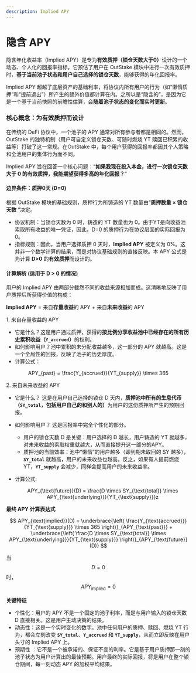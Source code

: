 ```yaml
---
description: Implied APY
---
```


# 隐含 APY

隐含年化收益率（Implied APY）是专为**有效质押（锁仓天数大于0）**&#x8BBE;计的一个动态、个人化的回报率指标。它预估了用户在 OutStake 模块中进行一次有效质押时，**基于当前池子状态和用户自己选择的锁仓天数**，能够获得的年化回报率。

Implied APY 超越了底层资产的基础利率，将协议内所有用户的行为（如“懒惰质押”和“提前退出”）所产生的额外价值都计算在内。之所以是“隐含的”，是因为它是一个基于当前快照的前瞻性估算，会**随着池子状态的变化而实时更新**。

### **核心概念：为有效质押而设计**

在传统的 DeFi 协议中，一个池子的 APY 通常对所有参与者都是相同的。然而，OutStake 的独特机制（用户可自定义锁仓天数、可随时燃烧 YT 赎回已积累的收益等）打破了这一常规。在OutStake 中，每个用户获得的回报率都因其个人策略和全池用户的集体行为而不同。

Implied APY 旨在回答一个核心问题：“**如果我现在投入本金，进行一次锁仓天数大于 0 的有效质押，我能期望获得多高的年化回报？**”

#### **边界条件：质押0天 (D=0)**

根据 OutStake 模块的基础规则，质押行为所铸造的 YT 数量由“**质押数量 × 锁仓天数** ”决定。

* 协议机制：当锁仓天数为 0 时，铸造的 YT 数量也为 0。由于YT是向收益池索取所有收益的唯一凭证，因此，D=0 的质押行为在协议层面的实际回报为 0。
* 指标规则：因此，当用户选择质押 0 天时，**Implied APY** 被定义为 0%。这并非一个数学计算的结果，而是对协议基础规则的直接反映。本 APY 公式是为计算 **D>0** 的**有效质押**而设计的。

#### **计算解析 (适用于 D > 0 的情况)**

用户的 Implied APY 由两部分截然不同的收益来源相加而成。这清晰地反映了用户质押后所获得价值的构成：

**Implied APY** = 来自**存量收益**的 APY + 来自**未来收益**的 APY

1\. 来自存量收益的 APY

* 它是什么？这是用户通过质押，获得的**按比例分享收益池中已经存在的所有历史累积收益（`Y_accrued`）**&#x7684;权利。
* 如何影响用户？池中累积的未分配收益越多，这一部分的 APY 就越高。这是一个全局性的回报，反映了池子的历史厚度。
* 计算公式：

<p align="center"><span class="math">APY_{past} = \frac{Y_{accrued}}{YT_{supply}} \times 365</span></p>

2\. 来自未来收益的 APY

* 它是什么？ 这是在用户自己选择的锁仓 D 天内，**质押池中所有的生息代币（`SY_total`，包括用户自己的和别人的）**&#x4E3A;用户的这份质押所产生的预期回报。
* 如何影响用户？ 这是回报率中完全个性化的部分。
  * 用户的锁仓天数 D 是关键：用户选择的 D 越长，用户铸造的 YT 就越多，对未来收益的索取权重就越大，从而直接提升这一部分的APY。
  * 质押池的当前效率：池中“懒惰”的用户越多（即到期未取回的 SY 越多），**`SY_total`** 就越高，用户的未来收益也越高。反之，如果有人提前燃烧YT，**`YT_supply`** 会减少，同样会提高用户的未来收益率。
*   计算公式:

    <p align="center"><span class="math">APY_{\text{future}}(D) = \frac{D \times SY_{\text{total}} \times APY_{\text{underlying}}}{YT_{\text{supply}}}</span>z</p>

**最终 APY 计算表达式**

$$
APY_{\text{implied}}(D) = \underbrace{\left( \frac{Y_{\text{accrued}}}{YT_{\text{supply}}} \times 365 \right)}_{APY_{\text{past}}} + \underbrace{\left( \frac{D \times SY_{\text{total}} \times APY_{\text{underlying}}}{YT_{\text{supply}}} \right)}_{APY_{\text{future}}(D)}
$$

&#x20;                       当 $$D = 0$$ 时，$$APY_{\text{implied}}=0%$$

**关键特征**

* 个性化：用户的 APY 不是一个固定的池子利率，而是与用户输入的锁仓天数 D 直接相关。这是用户主动决策的结果。
* 动态性：这是一个实时变化的数字。池中任何用户的质押、赎回、燃烧 YT 行为，都会立刻改变 **`SY_total`**、**`Y_accrued`** 和 **`YT_supply`**，从而立即反映在用户头寸的 Implied APY 上。
* 预期性 ：它不是一个被承诺的、保证不变的利率。它是基于用户质押那一刻的池子状态为用户计算出的最佳预期。用户最终的实际回报，将是用户在整个锁仓期间，每一刻动态 APY 的加权平均结果。
